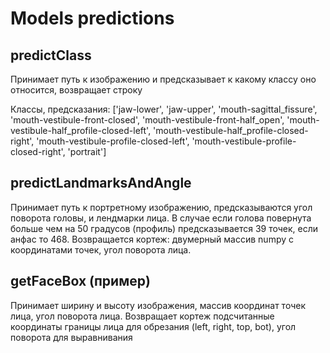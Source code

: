 # Models predictions

## predictClass
Принимает путь к изображению и предсказывает к какому классу оно относится, возвращает строку

Классы, предсказания:
['jaw-lower',
'jaw-upper',
'mouth-sagittal_fissure',
'mouth-vestibule-front-closed',
'mouth-vestibule-front-half_open',
'mouth-vestibule-half_profile-closed-left',
'mouth-vestibule-half_profile-closed-right',
'mouth-vestibule-profile-closed-left',
'mouth-vestibule-profile-closed-right',
'portrait']

## predictLandmarksAndAngle 
Принимает путь к портретному изображению, предсказываются угол поворота головы, и лендмарки лица. В случае если голова повернута больше чем на 50 градусов (профиль) предсказывается 39 точек, если анфас то 468. Возвращается кортеж: двумерный массив numpy с координатами точек, угол поворота лица.

## getFaceBox (пример)
Принимает ширину и высоту изображения, массив координат точек лица, угол поворота лица. Возвращает кортеж подсчитанные координаты границы лица для обрезания (left, right, top, bot), угол поворота для выравнивания